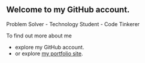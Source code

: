 ## Welcome to my GitHub account.
Problem Solver - Technology Student - Code Tinkerer

To find out more about me
* explore my GitHub account.
* or explore [my portfolio site](jamiebort.com).


<!--
### Hi there 👋


**JamieBort/JamieBort** is a ✨ _special_ ✨ repository because its `README.md` (this file) appears on your GitHub profile.

Here are some ideas to get you started:

- 🔭 I’m currently working on ...
- 🌱 I’m currently learning ...
- 👯 I’m looking to collaborate on ...
- 🤔 I’m looking for help with ...
- 💬 Ask me about ...
- 📫 How to reach me: ...
- 😄 Pronouns: ...
- ⚡ Fun fact: ...
-->

